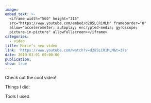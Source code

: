```yaml
---
image:
embed_text: >-
  <iframe width="560" height="315"
  src="https://www.youtube.com/embed/d285LCR1MLM" frameborder="0"
  allow="accelerometer; autoplay; encrypted-media; gyroscope;
  picture-in-picture" allowfullscreen></iframe>
categories:
  - video
title: Marie's new video
link: 'https://www.youtube.com/watch?v=d285LCR1MLM&t=37s'
date: 2019-03-01 00:00:00
publication:
show: true
---
```


Check out the cool video!

Things I did:

Tools I used: